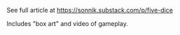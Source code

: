 See full article at https://sonnik.substack.com/p/five-dice

Includes "box art" and video of gameplay.